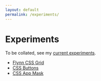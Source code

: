 ```yaml
---
layout: default
permalink: /experiments/
---
```


# Experiments

To be collated, see my [current experiments](http://david.darn.es/experiments/).

- [Flynn CSS Grid](http://david.darn.es/flynn/)
- [CSS Buttons](http://david.darn.es/experiment/button/)
- [CSS App Mask](https://github.com/daviddarnes/css-app-mask)
